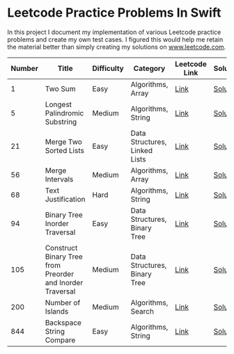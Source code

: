 # Leetcode Practice Problems In Swift

In this project I document my implementation of various Leetcode practice problems and create my own test cases.  I figured this would help me retain the material better than simply creating my solutions on www.leetcode.com.

| Number | Title | Difficulty | Category | Leetcode Link | Solution | Test |
| ----------- | ----------- | ----------- | ----------- | ----------- | ----------- | ----------- |
| 1 | Two Sum | Easy | Algorithms, Array | [Link](https://leetcode.com/problems/two-sum/) | [Solution](https://github.com/tripphillips/LeetcodeProblemsInSwift/blob/master/Algorithm%20Problems/LC1.swift) | [Test](https://github.com/tripphillips/LeetcodeProblemsInSwift/blob/master/Algorithm%20Problems/Algorithm%20Problem%20Tests/LC1Tests.swift) |
| 5 | Longest Palindromic Substring | Medium | Algorithms, String | [Link](https://leetcode.com/problems/longest-palindromic-substring/) | [Solution](https://github.com/tripphillips/LeetcodeProblemsInSwift/blob/master/Algorithm%20Problems/LC5.swift) | [Test](https://github.com/tripphillips/LeetcodeProblemsInSwift/blob/master/Algorithm%20Problems/Algorithms%20Tests/LC5Tests.swift) |
| 21 | Merge Two Sorted Lists | Easy | Data Structures, Linked Lists | [Link](https://leetcode.com/problems/merge-two-sorted-lists/) | [Solution](https://github.com/tripphillips/LeetcodeProblemsInSwift/blob/master/Data%20Structure%20Problems/LC21.swift) | [Test](https://github.com/tripphillips/LeetcodeProblemsInSwift/blob/master/Data%20Structure%20Problems/Data%20Structure%20Problem%20Tests/LC21Tests.swift) |
| 56 | Merge Intervals | Medium | Algorithms, Array | [Link](https://leetcode.com/problems/merge-intervals/) | [Solution](https://github.com/tripphillips/LeetcodeProblemsInSwift/blob/master/Algorithm%20Problems/LC56.swift) | [Test](https://github.com/tripphillips/LeetcodeProblemsInSwift/blob/master/Algorithm%20Problems/Algorithm%20Problem%20Tests/LC56Tests.swift) |
| 68 | Text Justification | Hard | Algorithms, String | [Link](https://leetcode.com/problems/text-justification/) | [Solution](https://github.com/tripphillips/LeetcodeProblemsInSwift/blob/master/Algorithm%20Problems/LC68.swift) | [Test](https://github.com/tripphillips/LeetcodeProblemsInSwift/blob/master/Algorithm%20Problems/Algorithm%20Problem%20Tests/LC68Tests.swift) |
| 94 | Binary Tree Inorder Traversal | Easy | Data Structures, Binary Tree | [Link](https://leetcode.com/problems/binary-tree-inorder-traversal/) | [Solution](https://github.com/tripphillips/LeetcodeProblemsInSwift/blob/master/Data%20Structure%20Problems/LC94.swift) | [Test](https://github.com/tripphillips/LeetcodeProblemsInSwift/blob/master/Data%20Structure%20Problems/Data%20Structure%20Problem%20Tests/LC94Tests.swift) |
| 105 | Construct Binary Tree from Preorder and Inorder Traversal | Medium | Data Structures, Binary Tree | [Link](https://leetcode.com/problems/construct-binary-tree-from-preorder-and-inorder-traversal/) | [Solution](https://github.com/tripphillips/LeetcodeProblemsInSwift/blob/master/Data%20Structure%20Problems/LC105.swift) | [Test](https://github.com/tripphillips/LeetcodeProblemsInSwift/blob/master/Data%20Structure%20Problems/Data%20Structures%20Tests/LC105Tests.swift) | 
| 200 | Number of Islands | Medium | Algorithms, Search | [Link](https://leetcode.com/problems/number-of-islands/) | [Solution](https://github.com/tripphillips/LeetcodeProblemsInSwift/blob/master/Algorithm%20Problems/LC200.swift) | [Test](https://github.com/tripphillips/LeetcodeProblemsInSwift/blob/master/Algorithm%20Problems/Algorithms%20Tests/LC200Tests.swift) | 
| 844 | Backspace String Compare | Easy | Algorithms, String | [Link](https://leetcode.com/problems/backspace-string-compare/) | [Solution](https://github.com/tripphillips/LeetcodeProblemsInSwift/blob/master/Algorithm%20Problems/LC844.swift) | [Test](https://github.com/tripphillips/LeetcodeProblemsInSwift/blob/master/Algorithm%20Problems/Algorithms%20Tests/LC844Tests.swift) | 
